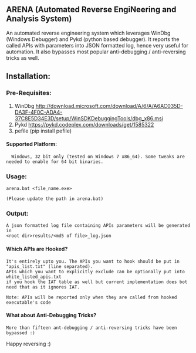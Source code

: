 ## ARENA (Automated Reverse EngiNeering and Analysis System)

An automated reverse engineering system which leverages WinDbg (Windows Debugger) and Pykd (python based debugger). It reports the called APIs with parameters into JSON formatted log, hence very useful for automation. It also bypasses most popular anti-debugging / anti-reversing tricks as well.

## Installation:

### Pre-Requisites:
  1. WinDbg http://download.microsoft.com/download/A/6/A/A6AC035D-DA3F-4F0C-ADA4-37C8E5D34E3D/setup/WinSDKDebuggingTools/dbg_x86.msi
  2. Pykd https://pykd.codeplex.com/downloads/get/1585322
  3. pefile (pip install pefile)
  
 #### Supported Platform: 
      Windows, 32 bit only (tested on Windows 7 x86_64). Some tweaks are needed to enable for 64 bit binaries.
  
 ### Usage:
    arena.bat <file_name.exe>
    
    (Please update the path in arena.bat)
    
    
    
 ### Output:
    A json formatted log file containing APIs parameters will be generated in
    <root dir>results/<md5 of file>_log.json
    

#### Which APIs are Hooked?
    It's entirely upto you. The APIs you want to hook should be put in "apis_list.txt" (line separated). 
    APIs which you want to explicitly exclude can be optionally put into white_listed_apis.txt 
    if you hook the IAT table as well but current implementation does bot need that as it ignores IAT.
    
    Note: APIs will be reported only when they are called from hooked executable's code
    
#### What about Anti-Debugging Tricks?
    More than fifteen ant-debugging / anti-reversing tricks have been bypassed :)    

Happy reversing :)
    
